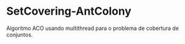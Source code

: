 # SetCovering-AntColony
Algoritmo ACO usando multithread para o problema de cobertura de conjuntos.
